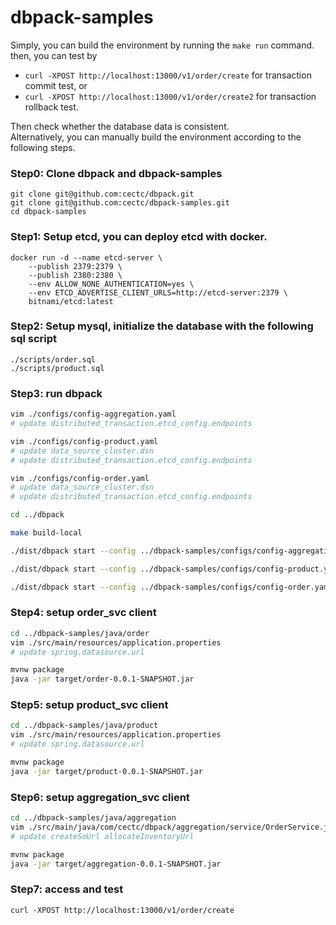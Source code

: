 # dbpack-samples

Simply, you can build the environment by running the `make run` command. then, you can test by
- `curl -XPOST http://localhost:13000/v1/order/create` for transaction commit test, or
- `curl -XPOST http://localhost:13000/v1/order/create2` for transaction rollback test.

Then check whether the database data is consistent.  
Alternatively, you can manually build the environment according to the following steps.

### Step0: Clone dbpack and dbpack-samples
```shell
git clone git@github.com:cectc/dbpack.git
git clone git@github.com:cectc/dbpack-samples.git
cd dbpack-samples
```

### Step1: Setup etcd, you can deploy etcd with docker.
```shell
docker run -d --name etcd-server \
    --publish 2379:2379 \
    --publish 2380:2380 \
    --env ALLOW_NONE_AUTHENTICATION=yes \
    --env ETCD_ADVERTISE_CLIENT_URLS=http://etcd-server:2379 \
    bitnami/etcd:latest
```

### Step2: Setup mysql, initialize the database with the following sql script
```
./scripts/order.sql
./scripts/product.sql
```

### Step3: run dbpack
```bash
vim ./configs/config-aggregation.yaml
# update distributed_transaction.etcd_config.endpoints

vim ./configs/config-product.yaml
# update data_source_cluster.dsn
# update distributed_transaction.etcd_config.endpoints

vim ./configs/config-order.yaml
# update data_source_cluster.dsn
# update distributed_transaction.etcd_config.endpoints

cd ../dbpack

make build-local

./dist/dbpack start --config ../dbpack-samples/configs/config-aggregation.yaml

./dist/dbpack start --config ../dbpack-samples/configs/config-product.yaml

./dist/dbpack start --config ../dbpack-samples/configs/config-order.yaml
```

### Step4: setup order_svc client
```bash
cd ../dbpack-samples/java/order
vim ./src/main/resources/application.properties
# update spring.datasource.url

mvnw package
java -jar target/order-0.0.1-SNAPSHOT.jar
```

### Step5: setup product_svc client
```bash
cd ../dbpack-samples/java/product
vim ./src/main/resources/application.properties
# update spring.datasource.url

mvnw package
java -jar target/product-0.0.1-SNAPSHOT.jar
```


### Step6: setup aggregation_svc client
```bash
cd ../dbpack-samples/java/aggregation
vim ./src/main/java/com/cectc/dbpack/aggregation/service/OrderService.java
# update createSoUrl allocateInventoryUrl

mvnw package
java -jar target/aggregation-0.0.1-SNAPSHOT.jar
```

### Step7: access and test
```
curl -XPOST http://localhost:13000/v1/order/create
```